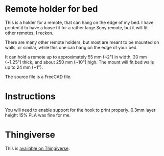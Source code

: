 # Remote holder for bed

This is a holder for a remote, that can hang on the edge of my bed. I have printed it to have a loose fit for a rather large Sony remote, but it will fit other remotes, I reckon.

There are many other remote holders, but most are meant to be mounted on walls, or similar, while this one can hang on the edge of your bed.

It can hold a remote up to approximately 55 mm (~2") in width, 30 mm (~1.25") thick, and about 250 mm (~10") high. The mount will fit bed walls up to 24 mm (~1").

The source file is a FreeCAD file.

# Instructions

You will need to enable support for the hook to print properly. 0.3mm layer height 15% PLA was fine for me.

# Thingiverse

This is [available on Thingiverse](http://www.thingiverse.com/thing:621202).